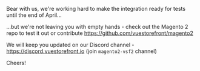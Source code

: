Bear with us, we're working hard to make the integration ready for tests until the end of April...

...but we're not leaving you with empty hands - check out the Magento 2 repo to test it out or contribute https://github.com/vuestorefront/magento2

We will keep you updated on our Discord channel - https://discord.vuestorefront.io (join `magento2-vsf2` channel)

Cheers!

